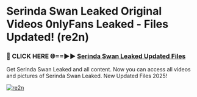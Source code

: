 # Serinda Swan Leaked Original Videos 0nlyFans Leaked - Files Updated! (re2n)

<h3>🔴 CLICK HERE 🌐==►► <a href="https://tinyurl.com/ehrbuxhb" rel="nofollow">Serinda Swan Leaked Updated Files</a></h3>

Get Serinda Swan Leaked and all content. Now you can access all videos and pictures of Serinda Swan Leaked. New Updated Files 2025!

[![re2n](https://i.imgur.com/lVYEuWS.gif)](https://tinyurl.com/ehrbuxhb)
